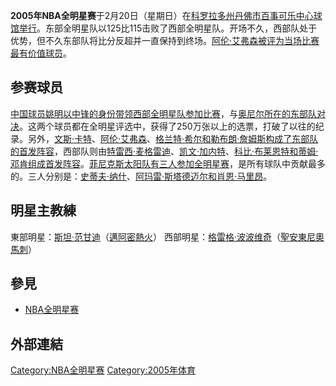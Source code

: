 **2005年NBA全明星赛**于2月20日（星期日）在[科罗拉多州](https://zh.wikipedia.org/wiki/科罗拉多州 "wikilink")[丹佛市](../Page/丹佛.md "wikilink")[百事可乐中心球馆举行](https://zh.wikipedia.org/wiki/百事可乐 "wikilink")。东部全明星队以125比115击败了西部全明星队。开场不久，西部队处于优势，但不久东部队将比分反超并一直保持到终场。[阿伦·艾弗森被评为当场比赛最有价值球员](https://zh.wikipedia.org/wiki/阿伦·艾弗森 "wikilink")。

## 参赛球员

[中国球员](https://zh.wikipedia.org/wiki/中国 "wikilink")[姚明以中锋的身份带领西部全明星队参加比赛](https://zh.wikipedia.org/wiki/姚明 "wikilink")，与[奥尼尔所在的东部队对决](../Page/沙奎尔·奥尼尔.md "wikilink")。这两个球员都在全明星评选中，获得了250万张以上的选票，打破了以往的纪录。另外，[文斯·卡特](https://zh.wikipedia.org/wiki/文斯·卡特 "wikilink")、[阿伦·艾弗森](https://zh.wikipedia.org/wiki/阿伦·艾弗森 "wikilink")、[格兰特·希尔和](https://zh.wikipedia.org/wiki/格兰特·希尔 "wikilink")[勒布朗·詹姆斯构成了东部队的首发阵容](../Page/勒布朗·詹姆斯.md "wikilink")，西部队则由[特雷西·麦格雷迪](https://zh.wikipedia.org/wiki/特雷西·麦格雷迪 "wikilink")、[凯文·加内特](../Page/凯文·加内特.md "wikilink")、[科比·布莱恩特和](../Page/科比·布莱恩特.md "wikilink")[蒂姆·邓肯组成首发阵容](https://zh.wikipedia.org/wiki/蒂姆·邓肯 "wikilink")。[菲尼克斯太阳队有三人参加全明星赛](https://zh.wikipedia.org/wiki/菲尼克斯太阳队 "wikilink")，是所有球队中贡献最多的。三人分别是：[史蒂夫·纳什](https://zh.wikipedia.org/wiki/史蒂夫·纳什 "wikilink")、[阿玛雷·斯塔德迈尔和](../Page/阿玛雷·斯塔德迈尔.md "wikilink")[肖恩·马里昂](../Page/肖恩·马里昂.md "wikilink")。

## 明星主教練

東部明星：[斯坦·范甘迪](https://zh.wikipedia.org/wiki/斯坦·范甘迪 "wikilink")（[邁阿密熱火](https://zh.wikipedia.org/wiki/邁阿密熱火 "wikilink")）
西部明星：[格雷格·波波维奇](https://zh.wikipedia.org/wiki/格雷格·波波维奇 "wikilink")（[聖安東尼奧馬刺](https://zh.wikipedia.org/wiki/聖安東尼奧馬刺 "wikilink")）

## 參見

  - [NBA全明星赛](https://zh.wikipedia.org/wiki/NBA全明星赛 "wikilink")

## 外部連結

[Category:NBA全明星赛](https://zh.wikipedia.org/wiki/Category:NBA全明星赛 "wikilink")
[Category:2005年体育](https://zh.wikipedia.org/wiki/Category:2005年体育 "wikilink")
